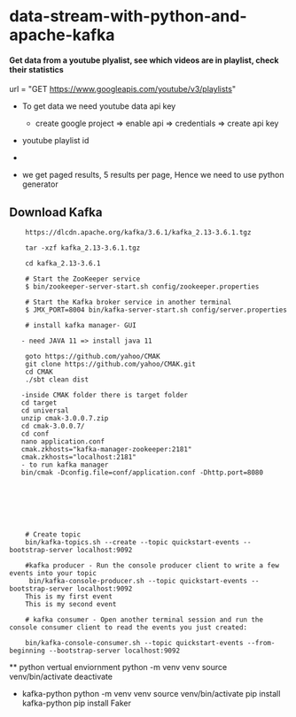 
# data-stream-with-python-and-apache-kafka

#### Get data from a youtube plyalist, see which videos are in playlist, check their statistics

url = "GET https://www.googleapis.com/youtube/v3/playlists"

* To get data we need youtube data api key
    * create google project => enable api => credentials => create api key

* youtube playlist id
*

- we get paged results, 5 results per page, Hence we need to use python generator

## Download Kafka
```
    https://dlcdn.apache.org/kafka/3.6.1/kafka_2.13-3.6.1.tgz

    tar -xzf kafka_2.13-3.6.1.tgz

    cd kafka_2.13-3.6.1

    # Start the ZooKeeper service
    $ bin/zookeeper-server-start.sh config/zookeeper.properties

    # Start the Kafka broker service in another terminal
    $ JMX_PORT=8004 bin/kafka-server-start.sh config/server.properties

    # install kafka manager- GUI

   - need JAVA 11 => install java 11

    goto https://github.com/yahoo/CMAK
    git clone https://github.com/yahoo/CMAK.git
    cd CMAK
    ./sbt clean dist

   -inside CMAK folder there is target folder
   cd target
   cd universal
   unzip cmak-3.0.0.7.zip
   cd cmak-3.0.0.7/
   cd conf
   nano application.conf
   cmak.zkhosts="kafka-manager-zookeeper:2181"
   cmak.zkhosts="localhost:2181"
   - to run kafka manager 
   bin/cmak -Dconfig.file=conf/application.conf -Dhttp.port=8080
   
   
   




    # Create topic
    bin/kafka-topics.sh --create --topic quickstart-events --bootstrap-server localhost:9092

    #kafka producer - Run the console producer client to write a few events into your topic
     bin/kafka-console-producer.sh --topic quickstart-events --bootstrap-server localhost:9092
    This is my first event
    This is my second event

    # kafka consumer - Open another terminal session and run the console consumer client to read the events you just created:

    bin/kafka-console-consumer.sh --topic quickstart-events --from-beginning --bootstrap-server localhost:9092

```


** python vertual enviornment
python -m venv venv
source venv/bin/activate
deactivate

* kafka-python
python -m venv venv
source venv/bin/activate
pip install kafka-python
pip install Faker
#

